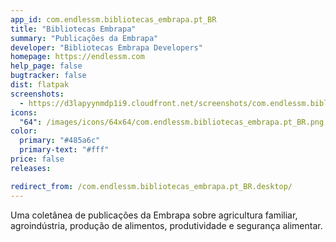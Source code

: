 ```yaml
---
app_id: com.endlessm.bibliotecas_embrapa.pt_BR
title: "Bibliotecas Embrapa"
summary: "Publicações da Embrapa"
developer: "Bibliotecas Embrapa Developers"
homepage: https://endlessm.com
help_page: false
bugtracker: false
dist: flatpak
screenshots:
  - https://d3lapyynmdp1i9.cloudfront.net/screenshots/com.endlessm.bibliotecas_embrapa.pt_BR/C/com.endlessm.bibliotecas_embrapa.pt_br-screenshot1.jpg
icons:
  "64": /images/icons/64x64/com.endlessm.bibliotecas_embrapa.pt_BR.png
color:
  primary: "#485a6c"
  primary-text: "#fff"
price: false
releases:

redirect_from: /com.endlessm.bibliotecas_embrapa.pt_BR.desktop/
---
```


<p>Uma coletânea de publicações da Embrapa sobre agricultura familiar, agroindústria, produção de alimentos, produtividade e segurança alimentar.</p>